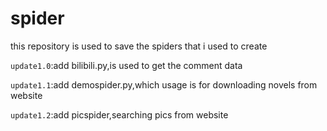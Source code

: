 # spider
this repository is used to save the spiders that i used to create

`update1.0`:add bilibili.py,is used to get the comment data

`update1.1`:add demospider.py,which usage is for downloading novels from website

`update1.2`:add picspider,searching pics from website
